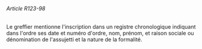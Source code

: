 ###### Article R123-98

Le greffier mentionne l'inscription dans un registre chronologique indiquant dans l'ordre ses date et numéro d'ordre, nom, prénom, et raison sociale ou dénomination de l'assujetti et la nature de la formalité.


